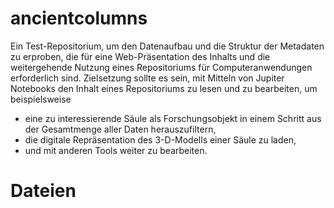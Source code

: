 # ancientcolumns

Ein Test-Repositorium, um den Datenaufbau und die Struktur der Metadaten zu erproben, die für eine  Web-Präsentation des Inhalts und  die weitergehende Nutzung eines Repositoriums  für Computeranwendungen erforderlich sind. Zielsetzung sollte es sein, mit Mitteln von Jupiter Notebooks den Inhalt eines Repositoriums zu lesen und zu bearbeiten, um beispielsweise

  - eine zu interessierende Säule als Forschungsobjekt in einem Schritt aus der Gesamtmenge aller Daten herauszufiltern,
  - die digitale Repräsentation des 3-D-Modells einer Säule zu laden,
  - und mit anderen Tools weiter zu bearbeiten.

# Dateien
